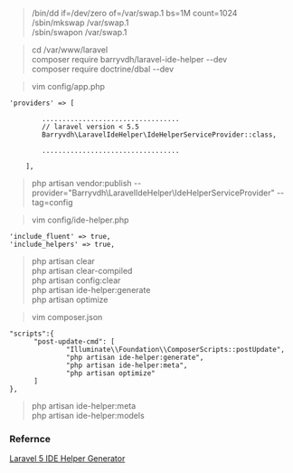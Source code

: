 >/bin/dd if=/dev/zero of=/var/swap.1 bs=1M count=1024<br>
>/sbin/mkswap /var/swap.1<br>
>/sbin/swapon /var/swap.1<br>

>cd /var/www/laravel<br>
>composer require barryvdh/laravel-ide-helper --dev<br>
>composer require doctrine/dbal --dev<br>

>vim config/app.php<br>

    'providers' => [
    
            ..................................
            // laravel version < 5.5
            Barryvdh\LaravelIdeHelper\IdeHelperServiceProvider::class,
    
            ..................................
    
        ],

>php artisan vendor:publish --provider="Barryvdh\LaravelIdeHelper\IdeHelperServiceProvider" --tag=config<br>

>vim config/ide-helper.php<br>

    'include_fluent' => true,
    'include_helpers' => true,

>php artisan clear<br>
>php artisan clear-compiled<br>
>php artisan config:clear<br>
>php artisan ide-helper:generate<br>
>php artisan optimize<br>

>vim composer.json<br>

    "scripts":{
          "post-update-cmd": [
                  "Illuminate\\Foundation\\ComposerScripts::postUpdate",
                  "php artisan ide-helper:generate",
                  "php artisan ide-helper:meta",
                  "php artisan optimize"
          ]
    },

>php artisan ide-helper:meta<br>
>php artisan ide-helper:models<br>

### Refernce
[Laravel 5 IDE Helper Generator](https://github.com/barryvdh/laravel-ide-helper)<br>
